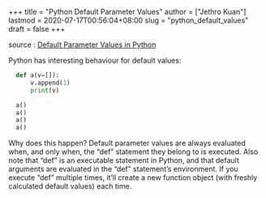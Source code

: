 +++
title = "Python Default Parameter Values"
author = ["Jethro Kuan"]
lastmod = 2020-07-17T00:56:04+08:00
slug = "python_default_values"
draft = false
+++

source
: [Default Parameter Values in Python](http://effbot.org/zone/default-values.htm)

Python has interesting behaviour for default values:

```python
  def a(v=[]):
      v.append(1)
      print(v)

  a()
  a()
  a()
  a()
```

Why does this happen? Default parameter values are always evaluated
when, and only when, the “def” statement they belong to is executed.
Also note that “def” is an executable statement in Python, and that
default arguments are evaluated in the “def” statement’s environment.
If you execute “def” multiple times, it’ll create a new function
object (with freshly calculated default values) each time.
